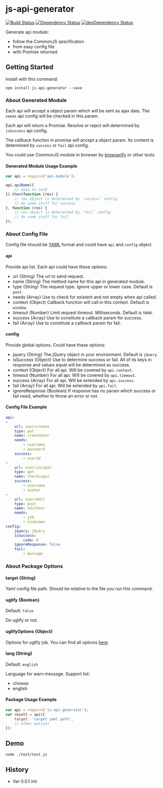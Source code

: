 # js-api-generator

[![Build Status](https://travis-ci.org/poppinlp/js-api-generator.png?branch=master)](https://travis-ci.org/poppinlp/js-api-generator)
[![Dependency Status](https://david-dm.org/poppinlp/js-api-generator.svg)](https://david-dm.org/poppinlp/js-api-generator)
[![devDependency Status](https://david-dm.org/poppinlp/js-api-generator/dev-status.svg)](https://david-dm.org/poppinlp/js-api-generator#info=devDependencies)

Generate api module:

- follow the CommonJS specification
- from easy config file
- with Promise returned

## Getting Started

Install with this command:

```shell
npm install js-api-generator --save
```

### About Generated Module

Each api will accept a object param which will be sent as ajax data.
The `needs` api config will be checked in this param.

Each api will return a Promise. Resolve or reject will determined by `isSuccess` api config.

The callback function in promise will accept a object param. Its content is determined by `success` or `fail` api config.

You could use CommonJS module in browser by [browserify](https://github.com/substack/node-browserify) or other tools.

#### Generated Module Usage Example

```js
var api = require('api-module');

api.apiName({
    // data to send
}).then(function (res) {
    // res object is determined by `success` config
    // do some stuff for success
}, function (res) {
    // res object is determined by `fail` config
    // do some stuff for fail
});
```

### About Config File

Config file should be [YAML](http://www.yaml.org/spec/1.2/spec.html) format and could have `api` and `config` object.

#### api

Provide api list. Each api could have these options:

- url {String} The url to send request.
- name {String} The method name for this api in generated module.
- type {String} The request type. Ignore upper or lower case. Default is `post`.
- needs {Array} Use to check for existent and not empty when api called.
- context {Object} Callback function will call in this context. Default is `window`.
- timeout {Number} Limit request timeout. Milliseconds. Default is `5000`.
- success {Array} Use to constitute a callback param for success.
- fail {Array} Use to constitute a callback param for fail.

#### config

Provide global options. Could have these options:

- jquery {String} The jQuery object in your environment. Default is `jQuery`.
- isSuccess {Object} Use to determine success or fail. All of its keys in response and values equal will be determined as success.
- context {Object} For all api. Will be covered by `api.context`.
- timeout {Number} For all api. Will be covered by `api.timeout`.
- success {Array} For all api. Will be extended by `api.success`.
- fail {Array} For all api. Will be extended by `api.fail`.
- ignoreResponse {Boolean} If response has no param which success or fail need, whether to throw an error or not.

#### Config File Example

```yml
api:
-
    url: user/create
    type: put
    name: createUser
    needs:
        - username
        - password
    success:
        - userId
-
    url: user/isLogin
    type: get
    name: checkLogin
    success:
        - username
        - avatar
-
    url: user/edit
    type: post
    name: editUser
    needs:
        - job
        - nickname
config:
    jquery: jQuery
    isSuccess:
        code: 0
    ignoreResponse: false
    fail:
        - message
```

### About Package Options

#### target {String}

Yaml config file path. Should be relative to the file you run this command.

#### uglify {Boolean}

Default: `false`

Do uglify or not.

#### uglifyOptions {Object}

Options for uglify job. You can find all options [here](https://github.com/mishoo/UglifyJS2).

#### lang {String}

Default: `english`

Language for warn message. Support list:

- chinese
- english

#### Package Usage Example

```js
var api = require('js-api-generator');
var result = api({
    target: 'target yaml path',
    // other options
});
```

## Demo

```shell
node ./test/test.js
```

## History

- Ver 0.0.1 init
